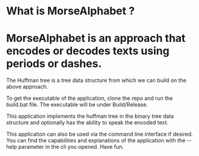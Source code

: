 # What is MorseAlphabet ?

# MorseAlphabet is an approach that encodes or decodes texts using periods or dashes.

The Huffman tree is a tree data structure from which we can build on the above approach.


To get the executable of the application, clone the repo and run the build.bat file. The executable will be under Build/Release.

This application implements the huffman tree in the binary tree data structure and optionally has the ability to speak the encoded text.

This application can also be used via the command line interface if desired. You can find the capabilities and explanations of the application with the --help parameter in the cli you opened. Have fun.

